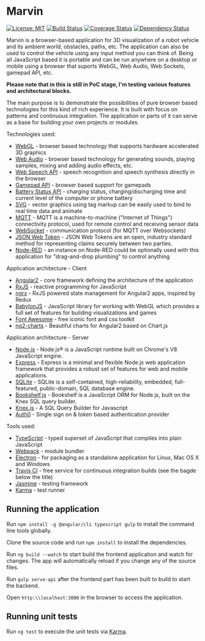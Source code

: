 # Marvin
[![License: MIT](https://img.shields.io/badge/License-MIT-yellow.svg)](https://opensource.org/licenses/MIT)
[![Build Status](https://travis-ci.org/oliverhruby/marvin.svg?branch=master)](https://travis-ci.org/oliverhruby/marvin)
[![Coverage Status](https://coveralls.io/repos/github/oliverhruby/marvin/badge.svg)](https://coveralls.io/github/oliverhruby/marvin?branch=master)
[![Dependency Status](https://david-dm.org/oliverhruby/marvin/status.svg)](https://david-dm.org/oliverhruby/marvin)

Marvin is a browser-based application for 3D visualization of a robot vehicle and its ambient world, obstacles, paths, etc. The application can also be used to control the vehicle using any input method you can think of. Being all JavaScript based it is portable and can be run anywhere on a desktop or mobile using a browser that suports WebGL, Web Audio, Web Sockets, gamepad API, etc.

__Please note that in this is still in PoC stage, I'm testing various features and architectural blocks.__

The main purpose is to demonstrate the possibilities of pure browser based technologies for this kind of rich experience.
It is built with focus on patterns and continuous integration. The application or parts of it can serve as a base for building your own projects or modules. 

Technologies used:
* [WebGL](https://en.wikipedia.org/wiki/WebGL) - browser based technology that supports hardware accelerated 3D graphics
* [Web Audio](http://webaudioapi.com) - browser based technology for generating sounds, playing samples, mixing and adding audio effects, etc.
* [Web Speech API](https://developer.mozilla.org/en-US/docs/Web/API/Web_Speech_API) - speech recognition and speech synthesis directly in the browser
* [Gamepad API](https://developer.mozilla.org/en-US/docs/Web/API/Gamepad_API) - browser based support for gamepads
* [Battery Status API](https://www.w3.org/TR/battery-status) - charging status, charging/discharging time and current level of the computer or phone battery
* [SVG](https://en.wikipedia.org/wiki/Scalable_Vector_Graphics) - vector graphics using tag markup can be easily used to bind to real time data and animate
* [MQTT](http://mqtt.org) - MQTT is a machine-to-machine ("Internet of Things") connectivity protocol, used for remote control and receiving sensor data
* [WebSocket](https://en.wikipedia.org/wiki/WebSocket) - communication protocol (for MQTT over Websockets)
* [JSON Web Token](https://jwt.io/) - JSON Web Tokens are an open, industry standard method for representing claims securely between two parties.
* [Node-RED](https://nodered.org) - an instance on Node-RED could be optionally used with this application for "drag-and-drop plumbing" to control anything

Application architecture - Client
* [Angular2](https://angular.io) - core framework defining the architecture of the application
* [RxJS](http://reactivex.io/rxjs) - reactive programming for JavaScript
* [ngrx](https://github.com/ngrx/ngrx.github.io) - RxJS powered state management for Angular2 apps, inspired by Redux
* [BabylonJS](http://babylonjs.com) - JavaScript library for working with WebGL which provides a full set of features for building visualizations and games
* [Font Awesome](http://fontawesome.io) - free iconic font and css toolkit
* [ng2-charts](https://github.com/valor-software/ng2-charts) - Beautiful charts for Angular2 based on Chart.js

Application architecture - Server
* [Node.js](https://nodejs.org/en) - Node.js® is a JavaScript runtime built on Chrome's V8 JavaScript engine.
* [Express](http://expressjs.com) - Express is a minimal and flexible Node.js web application framework that provides a robust set of features for web and mobile applications.
* [SQLite](https://www.sqlite.org) - SQLite is a self-contained, high-reliability, embedded, full-featured, public-domain, SQL database engine.
* [Bookshelf.js](http://bookshelfjs.org) - Bookshelf is a JavaScript ORM for Node.js, built on the Knex SQL query builder.
* [Knex.js](https://knexjs.org) - A SQL Query Builder for Javascript
* [Auth0](https://auth0.com) - Single sign on & token based authentication provider

Tools used:
* [TypeScript](https://www.typescriptlang.org/index.html) - typed superset of JavaScript that compiles into plain JavaScript
* [Webpack](https://webpack.js.org) - module bundler
* [Electron](http://electron.atom.io/) - for packaging as a standalone application for Linux, Mac OS X and Windows
* [Travis CI](https://travis-ci.org) - free service for continuous integration builds (see the bagde below the title)
* [Jasmine](https://jasmine.github.io) - testing framework
* [Karma](http://karma-runner.github.io/1.0/index.html) - test runner

## Running the application

Run `npm install -g @angular/cli typescript gulp` to install the command line tools globally.

Clone the source code and run `npm install` to install the dependencies.

Run `ng build --watch` to start build the frontend application and watch for changes. The app will automatically reload if you change any of the source files.

Run `gulp serve-api` after the frontend part has been built to build to start the backend.

Open `http:\\localhost:3000` in the browser to access the application.

## Running unit tests

Run `ng test` to execute the unit tests via [Karma](https://karma-runner.github.io).
